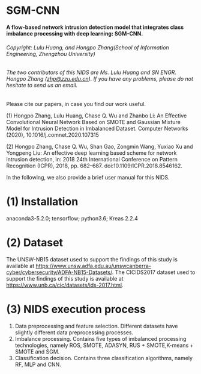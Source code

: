 # SGM-CNN
**A flow-based network intrusion detection model that integrates class imbalance processing with deep learning: SGM-CNN.**

###### Copyright: Lulu Huang, and Hongpo Zhang(School of Information Engineering, Zhengzhou University)

###### The two contributors of this NIDS are Ms. Lulu Huang and SN ENGR. Hongpo Zhang (zhp@zzu.edu.cn). If you have any problems, please do not hesitate to send us an email. 

 
Please cite our papers, in case you find our work useful.

 (1) Hongpo Zhang, Lulu Huang, Chase Q. Wu and Zhanbo Li:
	 An Effective Convolutional Neural Network Based on SMOTE and Gaussian Mixture Model for Intrusion Detection in Imbalanced Dataset. Computer Networks (2020), 10.1016/j.comnet.2020.107315

 (2) Hongpo Zhang, Chase Q. Wu, Shan Gao, Zongmin Wang, Yuxiao Xu and Yongpeng Liu:
     An effective deep learning based scheme for network intrusion detection, in: 2018 24th International Conference on Pattern Recognition (ICPR), 2018, pp. 682–687. doi:10.1109/ICPR.2018.8546162.

In the following, we also provide a brief user manual for this NIDS.

# (1) Installation

anaconda3-5.2.0; tensorflow; python3.6; Kreas 2.2.4

# (2) Dataset

The UNSW-NB15 dataset used to support the findings of
this study is available at https://www.unsw.adfa.edu.au/unswcanberra-cyber/cybersecurity/ADFA-NB15-Datasets/.
The CICIDS2017 dataset used to support the findings of this study is available at https://www.unb.ca/cic/datasets/ids-2017.html.

# (3) NIDS execution process

1. Data preprocessing and feature selection. Different datasets have slightly different data preprocessing processes.
2. Imbalance processing. Contains five types of imbalanced processing technologies, namely ROS, SMOTE, ADASYN, RUS + SMOTE,K-means + SMOTE and SGM. 
3. Classification decision. Contains three classification algorithms, namely RF, MLP and CNN.
